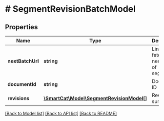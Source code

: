 # # SegmentRevisionBatchModel

## Properties

Name | Type | Description | Notes
------------ | ------------- | ------------- | -------------
**nextBatchUrl** | **string** | Link for fetching the next batch of segments |
**documentId** | **string** | Document ID |
**revisions** | [**\SmartCat\Model\SegmentRevisionModel[]**](SegmentRevisionModel.md) | Revisions summary |

[[Back to Model list]](../../README.md#models) [[Back to API list]](../../README.md#endpoints) [[Back to README]](../../README.md)
